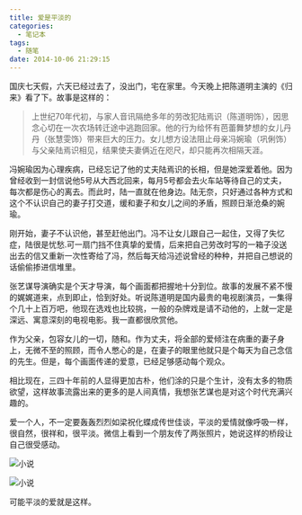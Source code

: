 ```yaml
---
title: 爱是平淡的
categories:
  - 笔记本
tags:
  - 随笔
date: 2014-10-06 21:29:15
---
```


国庆七天假，六天已经过去了，没出门，宅在家里。今天晚上把陈道明主演的《归来》看了下。故事是这样的：

> 上世纪70年代初，与家人音讯隔绝多年的劳改犯陆焉识（陈道明饰），因思念心切在一次农场转迁途中逃跑回家。他的行为给怀有芭蕾舞梦想的女儿丹丹（张慧雯饰）带来巨大的压力。女儿想方设法阻止母亲冯婉瑜（巩俐饰）与父亲陆焉识相见，结果使夫妻俩近在咫尺，却只能再次相隔天涯。

冯婉瑜因为心理疾病，已经忘记了他的丈夫陆焉识的长相，但是她深爱着他。因为曾经收到一封信说他5号从大西北回来，每月5号都会去火车站等待自己的丈夫，每次都是伤心的离去。而此时，陆一直就在他身边。陆无奈，只好通过各种方式和这个不认识自己的妻子打交道，缓和妻子和女儿之间的矛盾，照顾日渐沧桑的婉瑜。

刚开始，妻子不认识他，甚至赶他出门。冯不让女儿跟自己一起住，又得了失忆症，陆很是忧愁.可一扇门挡不住真挚的爱情，后来把自己劳改时写的一箱子没送出去的信又重新一次性寄给了冯，然后每天给冯述说曾经的种种，并把自己想说的话偷偷掺进信堆里。

张艺谋导演确实是个天才导演，每个画面都把握地十分到位。故事的发展不紧不慢的娓娓道来，点到即止，恰到好处。听说陈道明是国内最贵的电视剧演员，一集得个几十上百万吧，他现在选戏也比较挑，一般的杂牌戏是请不动他的，上就一定是深远、寓意深刻的电视电影。我一直都很欣赏他。

作为父亲，包容女儿的一切，随和。作为丈夫，将全部的爱倾注在病重的妻子身上，无微不至的照顾，而令人憋心的是，在妻子的眼里他就只是个每天为自己念信的先生。但是，每个画面传递的爱意，已经足够感动每个观众。

相比现在，三四十年前的人显得更加古朴，他们涂的只是个生计，没有太多的物质欲望，这样故事流露出来的更多的是人间真情，我想张艺谋也是对这个时代充满兴趣的。

爱一个人，不一定要轰轰烈烈如梁祝化蝶成传世佳谈，平淡的爱情就像呼吸一样，很自然，很祥和，很平淡。微信上看到一个朋友传了两张照片，她说这样的桥段让自己很受感动。

![小说](/blogimgs/2014/10/06/mmexport1412602015076.jpg)<!--<source src="http://barretlee.com/life/content/images/2014/Oct/mmexport1412602015076.jpg">-->

![小说](/blogimgs/2014/10/06/mmexport1412602018170.jpg)<!--<source src="http://barretlee.com/life/content/images/2014/Oct/mmexport1412602018170.jpg">-->

可能平淡的爱就是这样。